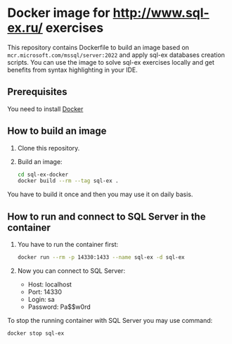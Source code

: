 # Docker image for http://www.sql-ex.ru/ exercises

This repository contains Dockerfile to build an image based on `mcr.microsoft.com/mssql/server:2022` and apply sql-ex databases creation scripts. You can use the image to solve sql-ex exercises locally and get benefits from syntax highlighting in your IDE.

## Prerequisites

You need to install [Docker](https://www.docker.com/)

## How to build an image

1. Clone this repository.
2. Build an image:

    ```bash
    cd sql-ex-docker
    docker build --rm --tag sql-ex .
    ```

You have to build it once and then you may use it on daily basis.

## How to run and connect to SQL Server in the container

1. You have to run the container first:

    ```bash
    docker run --rm -p 14330:1433 --name sql-ex -d sql-ex
    ```

2. Now you can connect to SQL Server: 
   - Host: localhost
   - Port: 14330
   - Login: sa
   - Password: Pa$$w0rd

To stop the running container with SQL Server you may use command:

```bash
docker stop sql-ex
```